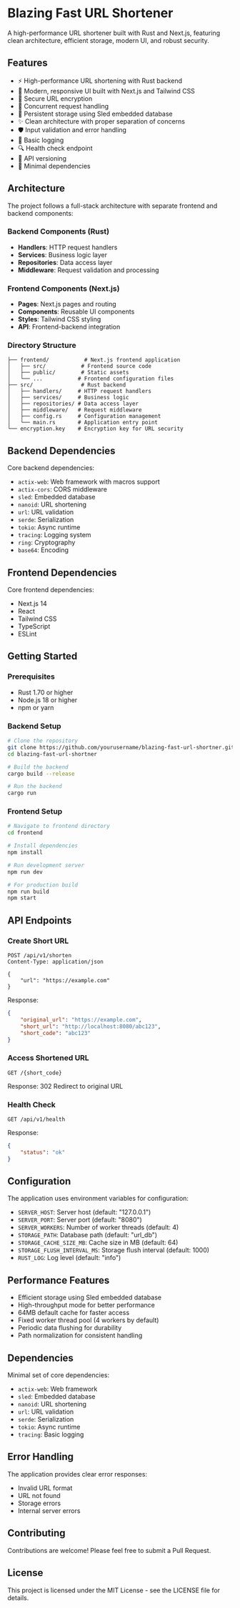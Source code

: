 # Blazing Fast URL Shortener

A high-performance URL shortener built with Rust and Next.js, featuring clean architecture, efficient storage, modern UI, and robust security.

## Features

- ⚡ High-performance URL shortening with Rust backend
- 🎨 Modern, responsive UI built with Next.js and Tailwind CSS
- 🔐 Secure URL encryption
- 🔄 Concurrent request handling
- 💾 Persistent storage using Sled embedded database
- ✨ Clean architecture with proper separation of concerns
- 🛡️ Input validation and error handling
- 📝 Basic logging
- 🔍 Health check endpoint
- 🚀 API versioning
- 🎯 Minimal dependencies

## Architecture

The project follows a full-stack architecture with separate frontend and backend components:

### Backend Components (Rust)

- **Handlers**: HTTP request handlers
- **Services**: Business logic layer
- **Repositories**: Data access layer
- **Middleware**: Request validation and processing

### Frontend Components (Next.js)

- **Pages**: Next.js pages and routing
- **Components**: Reusable UI components
- **Styles**: Tailwind CSS styling
- **API**: Frontend-backend integration

### Directory Structure
```
├── frontend/           # Next.js frontend application
│   ├── src/           # Frontend source code
│   ├── public/        # Static assets
│   └── ...           # Frontend configuration files
├── src/               # Rust backend
│   ├── handlers/     # HTTP request handlers
│   ├── services/     # Business logic
│   ├── repositories/ # Data access layer
│   ├── middleware/   # Request middleware
│   ├── config.rs     # Configuration management
│   └── main.rs       # Application entry point
└── encryption.key    # Encryption key for URL security
```

## Backend Dependencies

Core backend dependencies:
- `actix-web`: Web framework with macros support
- `actix-cors`: CORS middleware
- `sled`: Embedded database
- `nanoid`: URL shortening
- `url`: URL validation
- `serde`: Serialization
- `tokio`: Async runtime
- `tracing`: Logging system
- `ring`: Cryptography
- `base64`: Encoding

## Frontend Dependencies

Core frontend dependencies:
- Next.js 14
- React
- Tailwind CSS
- TypeScript
- ESLint

## Getting Started

### Prerequisites
- Rust 1.70 or higher
- Node.js 18 or higher
- npm or yarn

### Backend Setup
```bash
# Clone the repository
git clone https://github.com/yourusername/blazing-fast-url-shortner.git
cd blazing-fast-url-shortner

# Build the backend
cargo build --release

# Run the backend
cargo run
```

### Frontend Setup
```bash
# Navigate to frontend directory
cd frontend

# Install dependencies
npm install

# Run development server
npm run dev

# For production build
npm run build
npm start
```

## API Endpoints

### Create Short URL
```http
POST /api/v1/shorten
Content-Type: application/json

{
    "url": "https://example.com"
}
```

Response:
```json
{
    "original_url": "https://example.com",
    "short_url": "http://localhost:8080/abc123",
    "short_code": "abc123"
}
```

### Access Shortened URL
```http
GET /{short_code}
```
Response: 302 Redirect to original URL

### Health Check
```http
GET /api/v1/health
```

Response:
```json
{
    "status": "ok"
}
```

## Configuration

The application uses environment variables for configuration:

- `SERVER_HOST`: Server host (default: "127.0.0.1")
- `SERVER_PORT`: Server port (default: "8080")
- `SERVER_WORKERS`: Number of worker threads (default: 4)
- `STORAGE_PATH`: Database path (default: "url_db")
- `STORAGE_CACHE_SIZE_MB`: Cache size in MB (default: 64)
- `STORAGE_FLUSH_INTERVAL_MS`: Storage flush interval (default: 1000)
- `RUST_LOG`: Log level (default: "info")

## Performance Features

- Efficient storage using Sled embedded database
- High-throughput mode for better performance
- 64MB default cache for faster access
- Fixed worker thread pool (4 workers by default)
- Periodic data flushing for durability
- Path normalization for consistent handling

## Dependencies

Minimal set of core dependencies:
- `actix-web`: Web framework
- `sled`: Embedded database
- `nanoid`: URL shortening
- `url`: URL validation
- `serde`: Serialization
- `tokio`: Async runtime
- `tracing`: Basic logging

## Error Handling

The application provides clear error responses:
- Invalid URL format
- URL not found
- Storage errors
- Internal server errors

## Contributing

Contributions are welcome! Please feel free to submit a Pull Request.

## License

This project is licensed under the MIT License - see the LICENSE file for details. 